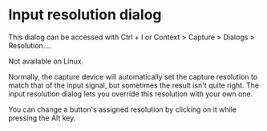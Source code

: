 # Input resolution dialog

This dialog can be accessed with <key-combo>Ctrl + I</key-combo> or <menu-path>Context > Capture > Dialogs > Resolution...</menu-path>.

<dokki-warning>
    Not available on Linux.
</dokki-warning>

Normally, the capture device will automatically set the capture resolution to match that of the input signal, but sometimes the result isn't quite right. The input resolution dialog lets you override this resolution with your own one.

You can change a button's assigned resolution by clicking on it while pressing the Alt key.
